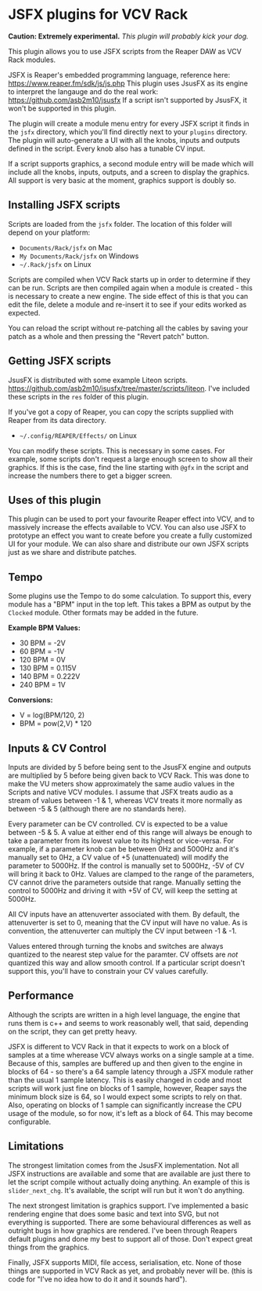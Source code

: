 # JSFX plugins for VCV Rack

**Caution: Extremely experimental.** _This plugin will probably kick your dog._

This plugin allows you to use JSFX scripts from the Reaper DAW as VCV Rack modules.

JSFX is Reaper's embedded programming language, reference here: https://www.reaper.fm/sdk/js/js.php
This plugin uses JsusFX as its engine to interpret the langauge and do the real work: https://github.com/asb2m10/jsusfx
If a script isn't supported by JsusFX, it won't be supported in this plugin.

The plugin will create a module menu entry for every JSFX script it finds in the `jsfx` directory, which you'll find directly next to your `plugins` directory.
The plugin will auto-generate a UI with all the knobs, inputs and outputs defined in the script.
Every knob also has a tunable CV input.

If a script supports graphics, a second module entry will be made which will include all the knobs, inputs, outputs, and a screen to display the graphics.
All support is very basic at the moment, graphics support is doubly so.

## Installing JSFX scripts

Scripts are loaded from the `jsfx` folder. The location of this folder will depend on your platform:

* `Documents/Rack/jsfx` on Mac
* `My Documents/Rack/jsfx` on Windows
* `~/.Rack/jsfx` on Linux

Scripts are compiled when VCV Rack starts up in order to determine if they can be run. Scripts are then compiled again when a module is created - this is necessary to create a new engine. The side effect of this is that you can edit the file, delete a module and re-insert it to see if your edits worked as expected.

You can reload the script without re-patching all the cables by saving your patch as a whole and then pressing the "Revert patch" button.

## Getting JSFX scripts

JsusFX is distributed with some example Liteon scripts. https://github.com/asb2m10/jsusfx/tree/master/scripts/liteon.
I've included these scripts in the `res` folder of this plugin.

If you've got a copy of Reaper, you can copy the scripts supplied with Reaper from its data directory.

* `~/.config/REAPER/Effects/` on Linux

You can modify these scripts. This is necessary in some cases. For example, some scripts don't request a large enough screen to show all their graphics. If this is the case, find the line starting with `@gfx` in the script and increase the numbers there to get a bigger screen.

## Uses of this plugin

This plugin can be used to port your favourite Reaper effect into VCV, and to massively increase the effects available to VCV. You can also use JSFX to prototype an effect you want to create before you create a fully customized UI for your module. We can also share and distribute our own JSFX scripts just as we share and distribute patches.

## Tempo

Some plugins use the Tempo to do some calculation. To support this, every module has a "BPM" input in the top left. This takes a BPM as output by the `Clocked` module. Other formats may be added in the future.

**Example BPM Values:**

* 30 BPM = -2V
* 60 BPM = -1V
* 120 BPM = 0V
* 130 BPM = 0.115V
* 140 BPM = 0.222V
* 240 BPM = 1V

**Conversions:**

* V = log(BPM/120, 2)
* BPM = pow(2,V) * 120

## Inputs & CV Control

Inputs are divided by 5 before being sent to the JsusFX engine and outputs are multiplied by 5 before being given back to VCV Rack. This was done to make the VU meters show approximately the same audio values in the Scripts and native VCV modules. I assume that JSFX treats audio as a stream of values between -1 & 1, whereas VCV treats it more normally as between -5 & 5 (although there are no standards here).

Every parameter can be CV controlled. CV is expected to be a value between -5 & 5. A value at either end of this range will always be enough to take a parameter from its lowest value to its highest or vice-versa. For example, if a parameter knob can be between 0Hz and 5000Hz and it's manually set to 0Hz, a CV value of +5 (unattenuated) will modify the parameter to 5000Hz. If the control is manually set to 5000Hz, -5V of CV will bring it back to 0Hz. Values are clamped to the range of the parameters, CV cannot drive the parameters outside that range. Manually setting the control to 5000Hz and driving it with +5V of CV, will keep the setting at 5000Hz.

All CV inputs have an attenuverter associated with them. By default, the attenuverter is set to 0, meaning that the CV input will have no value. As is convention, the attenuverter can multiply the CV input between -1 & -1.

Values entered through turning the knobs and switches are always quantized to the nearest step value for the paramter. CV offsets are *not* quantized this way and allow smooth control. If a particular script doesn't support this, you'll have to constrain your CV values carefully.


## Performance

Although the scripts are written in a high level language, the engine that runs them is c++ and seems to work reasonably well, that said, depending on the script, they can get pretty heavy.

JSFX is different to VCV Rack in that it expects to work on a block of samples at a time wherease VCV always works on a single sample at a time. Because of this, samples are buffered up and then given to the engine in blocks of 64 - so there's a 64 sample latency through a JSFX module rather than the usual 1 sample latency. This is easily changed in code and most scripts will work just fine on blocks of 1 sample, however, Reaper says the minimum block size is 64, so I would expect some scripts to rely on that. Also, operating on blocks of 1 sample can significantly increase the CPU usage of the module, so for now, it's left as a block of 64. This may become configurable.

## Limitations

The strongest limitation comes from the JsusFX implementation. Not all JSFX instructions are available and some that are available are just there to let the script compile without actually doing anything. An example of this is `slider_next_chg`. It's available, the script will run but it won't do anything.

The next strongest limitation is graphics support. I've implemented a basic rendering engine that does some basic and text into SVG, but not everything is supported. There are some behavioural differences as well as outright bugs in how graphics are rendered. I've been through Reapers default plugins and done my best to support all of those. Don't expect great things from the graphics.

Finally, JSFX supports MIDI, file access, serialisation, etc. None of those things are supported in VCV Rack as yet, and probably never will be. (this is code for "I've no idea how to do it and it sounds hard").





